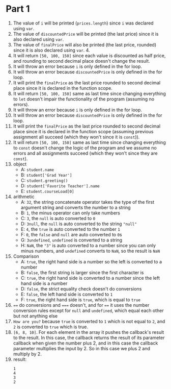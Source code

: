 # Part 1

1. The value of `i` will be printed (`prices.length`) since `i` was declared
   using `var`.
2. The value of `discountedPrice` will be printed (the last price) since it is
   also declared using `var`.
3. The value of `finalPrice` will also be printed (the last price, rounded)
   since it is also declared using `var`.  4. 
4. It will return `[50, 100, 150]` since each value is discounted as half price,
   and rounding to second decimal place doesn't change the result.
5. It will throw an error because `i` is only defined in the for loop.
6. It will throw an error because `discountedPrice` is only defined in the for
   loop.
7. It will print the `finalPrice` as the last price rounded to second decimal
   place since it is declared in the function scope.
8. It will return `[50, 100, 150]` same as last time since changing everything
   to `let` doesn't impair the functionality of the program (assuming no
   errors).
9. It will throw an error because `i` is only defined in the for loop.
10. It will throw an error because `discountedPrice` is only defined in the for
	loop.
11. It will print the `finalPrice` as the last price rounded to second decimal
	place since it is declared in the function scope (assuming previous
	assignment all succeed (which they won't since it is `const`)).
12. It will return `[50, 100, 150]` same as last time since changing everything
	to `const` doesn't change the logic of the program and we assume no errors
	and all assignments succeed (which they won't since they are `const`).
13. object
	- A: `student.name`
	- B: `student['Grad Year']`
	- C: `student.greeting()`
	- D: `student['Favorite Teacher'].name`
	- E: `student.courseLoad[0]`
14. arithmetic
	- A: `32`, the string concatenate operator takes the type of the first
	  argument string and converts the number to a string
	- B: `1`, the minus operator can only take numbers
	- C: `3`, the `null` is auto converted to `0`
	- D: `3null`, the `null` is auto converted to the string `"null"`
	- E: `4`, the `true` is auto converted to the number `1`
	- F: `0`, the `false` and `null` are auto converted to `0`s
	- G: `3undefined`, `undefined` is converted to a string
	- H: `NaN`, the `"3"` is auto converted to a number since you can only minus
	  numbers, and `undefined` converts to `NaN`, so the result is `NaN`
15. Comparison
	- A: `true`, the right hand side is a number so the left is converted to a
	  number
	- B: `false`, the first string is larger since the first character is
	- C: `true`, the right hand side is converted to a number since the left
	  hand side is a number
	- D: `false`, the strict equality check doesn't do conversions
	- E: `false`, the left hand side is converted to `1`
	- F: `true`, the right hand side is `true`, which is equal to `true`
16. `==` do conversions and `===` doesn't, and for `==` it uses the number
	conversion rules except for `null` and `undefined`, which equal each other
	but not anything else
17. `How are you?` because `true` is converted to `1` which is not equal to `2`,
	and `2` is converted to `true` which is true.
19. `[6, 8, 10]`.  For each element in the array it pushes the callback's
	result to the result.  In this case, the callback returns the result of its
	parameter callback when given the number plus 2, and in this case the
	callback parameter multiplies the input by 2.  So in this case we plus 2 and
	multiply by 2.
21. result:
	```
	1
	4
	3
	2
	```
